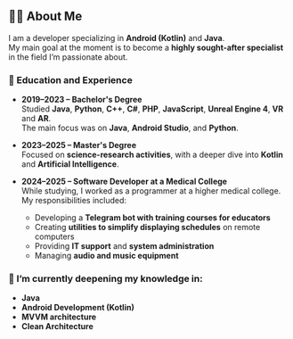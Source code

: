 ## 👨‍💻 About Me

I am a developer specializing in **Android (Kotlin)** and **Java**.  
My main goal at the moment is to become a **highly sought-after specialist** in the field I’m passionate about.

### 🧠 Education and Experience

- **2019–2023 – Bachelor's Degree**  
  Studied **Java**, **Python**, **C++**, **C#**, **PHP**, **JavaScript**, **Unreal Engine 4**, **VR** and **AR**.  
  The main focus was on **Java**, **Android Studio**, and **Python**.

- **2023–2025 – Master's Degree**  
  Focused on **science-research activities**, with a deeper dive into **Kotlin** and **Artificial Intelligence**.

- **2024–2025 – Software Developer at a Medical College**  
  While studying, I worked as a programmer at a higher medical college.  
  My responsibilities included:
  - Developing a **Telegram bot with training courses for educators**
  - Creating **utilities to simplify displaying schedules** on remote computers
  - Providing **IT support** and **system administration**
  - Managing **audio and music equipment**

### 🌱 I’m currently deepening my knowledge in:

- **Java**
- **Android Development (Kotlin)**
- **MVVM architecture**
- **Clean Architecture**
